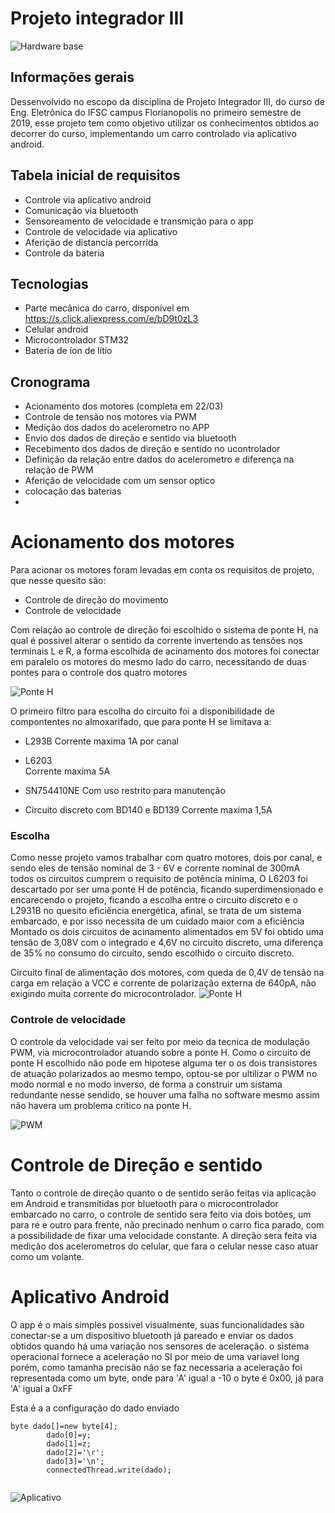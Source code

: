# Projeto integrador III

![Hardware base](https://www.dhresource.com/0x0s/f2-albu-g7-M01-06-F9-rBVaSls0mXOACrsVAAHXBK3wNPo734.jpg/rob-um-conjunto-diy-inteligente-eletr-nica.jpg)

## Informações gerais
Dessenvolvido no escopo da disciplina de Projeto Integrador III, do curso de Eng. Eletrônica do IFSC campus Florianopolis no primeiro semestre de 2019, esse projeto tem como objetivo utilizar os conhecimentos obtidos ao decorrer do curso, implementando um carro controlado via aplicativo android.

## Tabela inicial de requisitos
* Controle via aplicativo android
* Comunicação via bluetooth
* Sensoreamento de velocidade e transmição para o app 
* Controle de velocidade via aplicativo 
* Aferição de distancia percorrida 
* Controle da bateria

## Tecnologias
* Parte mecânica do carro, disponível em https://s.click.aliexpress.com/e/bD9t0zL3
* Celular android
* Microcontrolador STM32
* Bateria de íon de lítio
	
## Cronograma
* Acionamento dos motores (completa em 22/03)
* Controle de tensão nos motores via PWM
* Medição dos dados do acelerometro no APP
* Envio dos dados de direção e sentido via bluetooth
* Recebimento dos dados de direção e sentido no ucontrolador
* Definição da relação entre dados do acelerometro e diferença na relação de PWM
* Aferição de velocidade com um sensor optico
* colocação das baterias
* 



# Acionamento dos motores

Para acionar os motores foram levadas em conta os requisitos de projeto, que nesse quesito são:
* Controle de direção do movimento
* Controle de velocidade

Com relação ao controle de direção foi escolhido o sistema de ponte H, na qual é possivel alterar o sentido da corrente invertendo as tensões nos terminais L e R, a forma escolhida de acinamento dos motores foi conectar em paralelo os motores do mesmo lado do carro, necessitando de duas pontes para o controle dos quatro motores 

![Ponte H](https://i.ibb.co/JCv0MNN/ponte-h.png)

O primeiro filtro para escolha do circuito foi a disponibilidade de compontentes no almoxarifado, que para ponte H se limitava a:
* L293B
Corrente maxima 1A por canal

* L6203		
Corrente maxima 5A

* SN754410NE
Com uso restrito para manutenção

* Circuito discreto com BD140 e BD139
Corrente maxima 1,5A
 
### Escolha
Como nesse projeto vamos trabalhar com quatro motores, dois por canal, e sendo eles de tensão nominal de 3 - 6V e corrente nominal de 300mA todos os circuitos cumprem o requisito de potência mínima, O L6203 foi descartado por ser uma ponte H de potência, ficando superdimensionado e encarecendo o projeto, ficando a escolha entre o circuito discreto e o L2931B no quesito eficiência energética, afinal, se trata de um sistema embarcado, e por isso necessita de um cuidado maior com a eficiência
Montado os dois circuitos de acinamento alimentados em 5V foi obtido uma tensão de 3,08V com o integrado e 4,6V no circuito discreto, uma diferença de 35% no consumo do circuito, sendo escolhido o circuito discreto.  

Circuito final de alimentação dos motores, com queda de 0,4V de tensão na carga em relação a VCC e corrente de polarização externa de 640pA, não exigindo muita corrente do microcontrolador.
![Ponte H](https://i.ibb.co/ZXjB03W/ponte.png)


### Controle de velocidade
O controle da velocidade vai ser feito por meio da tecnica de modulação PWM, via microcontrolador atuando sobre a ponte H.
Como o circuito de ponte H escolhido não pode em hipotese alguma ter o os dois transistores de atuação polarizados ao mesmo tempo, optou-se por ultilizar o PWM no modo normal e no modo inverso, de forma a construir um sistama redundante nesse sendido, se houver uma falha no software mesmo assim não havera um problema critico na ponte H.

![PWM](https://i.ibb.co/jfv3VWc/TEK0000.png)

# Controle de Direção e sentido
Tanto o controle de direção quanto o de sentido serão feitas via aplicação em Android e transmitidas por bluetooth para o microcontrolador embarcado no carro, o controle de sentido sera feito via dois botões, um para ré e outro para frente, não precinado nenhum o carro fica parado, com a possibilidade de fixar uma velocidade constante. A direção sera feita via medição dos acelerometros do celular, que fara o celular nesse caso atuar como um volante.

# Aplicativo Android
O app é o mais simples possivel visualmente, suas funcionalidades são conectar-se a um dispositivo bluetooth já pareado e enviar os dados obtidos quando há uma variação nos sensores de aceleração. o sistema operacional fornece a aceleração no SI por meio de uma variavel long porém, como tamanha precisão não se faz necessaria a aceleração foi representada como um byte, onde para 'A' igual a -10 o byte é 0x00, já para 'A' igual a 0xFF


<p>
  Esta é a a configuração do dado enviado
  <pre><code>byte dado[]=new byte[4];
        dado[0]=y;
        dado[1]=z;
        dado[2]='\r';
        dado[3]='\n';
        connectedThread.write(dado);
  </code></pre>
</p>
	
![Aplicativo](https://i.ibb.co/M5RTsR4/Screenshot-2019-04-24-17-24-30-473-com-example-lucas-pi3.png)

